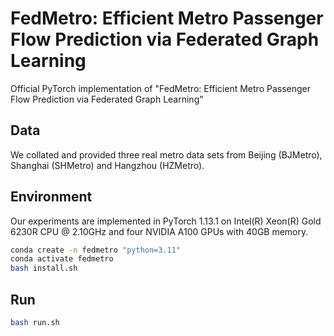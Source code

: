 # FedMetro: Efficient Metro Passenger Flow Prediction via Federated Graph Learning
Official PyTorch implementation of "FedMetro: Efficient Metro Passenger Flow Prediction via Federated Graph Learning"

## Data

We collated and provided three real metro data sets from Beijing (BJMetro), Shanghai (SHMetro) and Hangzhou (HZMetro).



## Environment

Our experiments are implemented in PyTorch 1.13.1 on Intel(R) Xeon(R) Gold 6230R CPU @ 2.10GHz and four NVIDIA A100 GPUs with 40GB memory.

```bash
conda create -n fedmetro "python=3.11"
conda activate fedmetro
bash install.sh
```



## Run

```bash
bash run.sh
```

